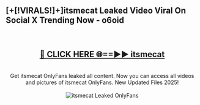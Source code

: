 <h2>[+[!VIRALS!]+]itsmecat Leaked Video Viral On Social X Trending Now - o6oid</h2>
<br>
<div align="center">
<h2><a href="https://libra.edu.pl?itsmecat" rel="nofollow">🔴 CLICK HERE 🌐==►► itsmecat</a></h2>
<br>
Get itsmecat OnlyFans leaked all content. Now you can access all videos and pictures of itsmecat OnlyFans. New Updated Files 2025!
<br>
<br>
<a href="https://libra.edu.pl?itsmecat" rel="nofollow" data-target="animated-image.originalLink"><img src="https://i.ibb.co.com/WyWwxjT/player-gif2.gif" alt="itsmecat Leaked OnlyFans" style="max-width: 100%; display: inline-block;" data-target="animated-image.originalImage"></a>
</div>
<br>